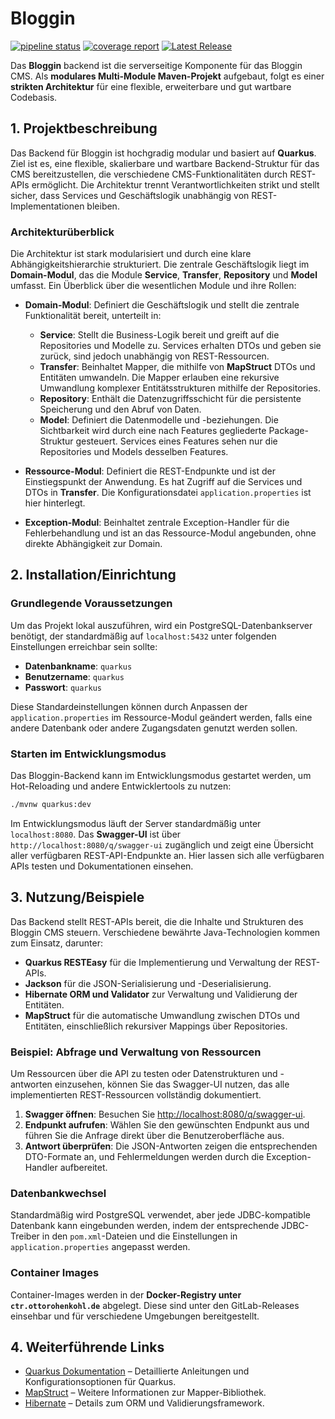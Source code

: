 # Bloggin

[![pipeline status](http://lab.ottorohenkohl.de/bloggin/backend/badges/main/pipeline.svg)](http://lab.ottorohenkohl.de/bloggin/backend/-/commits/main) [![coverage report](http://lab.ottorohenkohl.de/bloggin/backend/badges/main/coverage.svg)](http://lab.ottorohenkohl.de/bloggin/backend/-/commits/main) [![Latest Release](http://lab.ottorohenkohl.de/bloggin/backend/-/badges/release.svg)](http://lab.ottorohenkohl.de/bloggin/backend/-/releases)

Das **Bloggin** backend ist die serverseitige Komponente für das Bloggin CMS. Als **modulares Multi-Module Maven-Projekt** aufgebaut, folgt es einer **strikten Architektur** für eine flexible, erweiterbare und gut wartbare Codebasis.

## 1. Projektbeschreibung

Das Backend für Bloggin ist hochgradig modular und basiert auf **Quarkus**. Ziel ist es, eine flexible, skalierbare und wartbare Backend-Struktur für das CMS bereitzustellen, die verschiedene CMS-Funktionalitäten durch REST-APIs ermöglicht. Die Architektur trennt Verantwortlichkeiten strikt und stellt sicher, dass Services und Geschäftslogik unabhängig von REST-Implementationen bleiben.

### Architekturüberblick

Die Architektur ist stark modularisiert und durch eine klare Abhängigkeitshierarchie strukturiert. Die zentrale Geschäftslogik liegt im **Domain-Modul**, das die Module **Service**, **Transfer**, **Repository** und **Model** umfasst. Ein Überblick über die wesentlichen Module und ihre Rollen:

- **Domain-Modul**: Definiert die Geschäftslogik und stellt die zentrale Funktionalität bereit, unterteilt in:
    - **Service**: Stellt die Business-Logik bereit und greift auf die Repositories und Modelle zu. Services erhalten DTOs und geben sie zurück, sind jedoch unabhängig von REST-Ressourcen.
    - **Transfer**: Beinhaltet Mapper, die mithilfe von **MapStruct** DTOs und Entitäten umwandeln. Die Mapper erlauben eine rekursive Umwandlung komplexer Entitätsstrukturen mithilfe der Repositories.
    - **Repository**: Enthält die Datenzugriffsschicht für die persistente Speicherung und den Abruf von Daten.
    - **Model**: Definiert die Datenmodelle und -beziehungen. Die Sichtbarkeit wird durch eine nach Features gegliederte Package-Struktur gesteuert. Services eines Features sehen nur die Repositories und Models desselben Features.

- **Ressource-Modul**: Definiert die REST-Endpunkte und ist der Einstiegspunkt der Anwendung. Es hat Zugriff auf die Services und DTOs in **Transfer**. Die Konfigurationsdatei `application.properties` ist hier hinterlegt.

- **Exception-Modul**: Beinhaltet zentrale Exception-Handler für die Fehlerbehandlung und ist an das Ressource-Modul angebunden, ohne direkte Abhängigkeit zur Domain.

## 2. Installation/Einrichtung

### Grundlegende Voraussetzungen

Um das Projekt lokal auszuführen, wird ein PostgreSQL-Datenbankserver benötigt, der standardmäßig auf `localhost:5432` unter folgenden Einstellungen erreichbar sein sollte:

- **Datenbankname**: `quarkus`
- **Benutzername**: `quarkus`
- **Passwort**: `quarkus`

Diese Standardeinstellungen können durch Anpassen der `application.properties` im Ressource-Modul geändert werden, falls eine andere Datenbank oder andere Zugangsdaten genutzt werden sollen.

### Starten im Entwicklungsmodus

Das Bloggin-Backend kann im Entwicklungsmodus gestartet werden, um Hot-Reloading und andere Entwicklertools zu nutzen:

```bash
./mvnw quarkus:dev
```

Im Entwicklungsmodus läuft der Server standardmäßig unter `localhost:8080`. Das **Swagger-UI** ist über `http://localhost:8080/q/swagger-ui` zugänglich und zeigt eine Übersicht aller verfügbaren REST-API-Endpunkte an. Hier lassen sich alle verfügbaren APIs testen und Dokumentationen einsehen.

## 3. Nutzung/Beispiele

Das Backend stellt REST-APIs bereit, die die Inhalte und Strukturen des Bloggin CMS steuern. Verschiedene bewährte Java-Technologien kommen zum Einsatz, darunter:

- **Quarkus RESTEasy** für die Implementierung und Verwaltung der REST-APIs.
- **Jackson** für die JSON-Serialisierung und -Deserialisierung.
- **Hibernate ORM und Validator** zur Verwaltung und Validierung der Entitäten.
- **MapStruct** für die automatische Umwandlung zwischen DTOs und Entitäten, einschließlich rekursiver Mappings über Repositories.

### Beispiel: Abfrage und Verwaltung von Ressourcen

Um Ressourcen über die API zu testen oder Datenstrukturen und -antworten einzusehen, können Sie das Swagger-UI nutzen, das alle implementierten REST-Ressourcen vollständig dokumentiert.

1. **Swagger öffnen**: Besuchen Sie [http://localhost:8080/q/swagger-ui](http://localhost:8080/q/swagger-ui).
2. **Endpunkt aufrufen**: Wählen Sie den gewünschten Endpunkt aus und führen Sie die Anfrage direkt über die Benutzeroberfläche aus.
3. **Antwort überprüfen**: Die JSON-Antworten zeigen die entsprechenden DTO-Formate an, und Fehlermeldungen werden durch die Exception-Handler aufbereitet.

### Datenbankwechsel

Standardmäßig wird PostgreSQL verwendet, aber jede JDBC-kompatible Datenbank kann eingebunden werden, indem der entsprechende JDBC-Treiber in den `pom.xml`-Dateien und die Einstellungen in `application.properties` angepasst werden.

### Container Images

Container-Images werden in der **Docker-Registry unter `ctr.ottorohenkohl.de`** abgelegt. Diese sind unter den GitLab-Releases einsehbar und für verschiedene Umgebungen bereitgestellt.

## 4. Weiterführende Links

- [Quarkus Dokumentation](https://https://quarkus.io/guides/) – Detaillierte Anleitungen und Konfigurationsoptionen für Quarkus.
- [MapStruct](https://mapstruct.org/) – Weitere Informationen zur Mapper-Bibliothek.
- [Hibernate](https://hibernate.org/) – Details zum ORM und Validierungsframework.